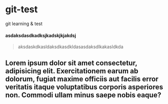 # git-test
git learning &amp; test

#### asdaksdasdkadksjkadskjkjakdsj
>aksdaskdkasldaksdkasdkldasasdaksdlkakasldkda

## Lorem ipsum dolor sit amet consectetur, adipisicing elit. Exercitationem earum ab dolorum, fugiat maxime officiis aut facilis error veritatis itaque voluptatibus corporis asperiores non. Commodi ullam minus saepe nobis eaque?
